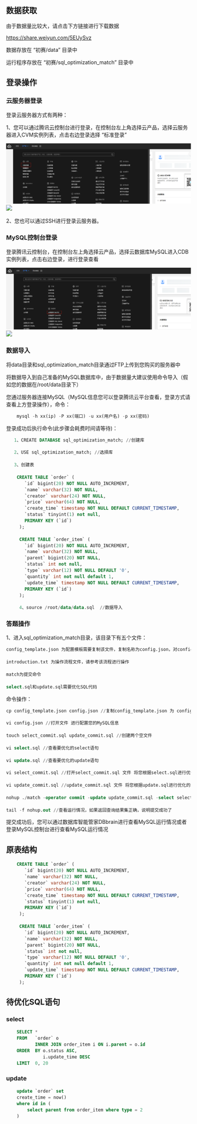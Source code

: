 ## 数据获取
由于数据量比较大，请点击下方链接进行下载数据

https://share.weiyun.com/5EUySvz

数据存放在 “初赛/data” 目录中

运行程序存放在 “初赛/sql_optimization_match” 目录中

## 登录操作

### 云服务器登录

登录云服务器方式有两种：

1、您可以通过腾讯云控制台进行登录，在控制台左上角选择云产品，选择云服务器进入CVM实例列表，点击右边登录选择 “标准登录”

<img src="../img/cvm.jpg" />

<img src="../img/cvm-1.jpg" />

2、您也可以通过SSH进行登录云服务器。

### MySQL控制台登录

登录腾讯云控制台，在控制台左上角选择云产品，选择云数据库MySQL进入CDB实例列表，点击右边登录，进行登录查看

<img src="../img/cdb.png" />

<img src="../img/cdb-1.png" />

### 数据导入

将data目录和sql_optimization_match目录通过FTP上传到您购买的服务器中

将数据导入到自己准备的MySQL数据库中，由于数据量大建议使用命令导入（假如您的数据在/root/data目录下）

您通过服务器连接MySQL（MySQL信息您可以登录腾讯云平台查看，登录方式请查看上方登录操作），命令：
```sql
    mysql -h xx(ip) -P xx(端口) -u xx(用户名) -p xx(密码) 
```
登录成功后执行命令(此步骤会耗费时间请等待)：
```sql
   1、CREATE DATABASE sql_optimization_match; //创建库
   
   2、USE sql_optimization_match; //选择库
   
   3、创建表
   
    CREATE TABLE `order` (
       `id` bigint(20) NOT NULL AUTO_INCREMENT,
       `name` varchar(32) NOT NULL,
       `creator` varchar(24) NOT NULL,
       `price` varchar(64) NOT NULL,
       `create_time` timestamp NOT NULL DEFAULT CURRENT_TIMESTAMP,
       `status` tinyint(1) not null,
       PRIMARY KEY (`id`)
     );
     
     CREATE TABLE `order_item` (
       `id` bigint(20) NOT NULL AUTO_INCREMENT,
       `name` varchar(32) NOT NULL,
       `parent` bigint(20) NOT NULL,
       `status` int not null,
       `type` varchar(12) NOT NULL DEFAULT '0',
       `quantity` int not null default 1,
       `update_time` timestamp NOT NULL DEFAULT CURRENT_TIMESTAMP,
       PRIMARY KEY (`id`)
     );
     
     4、source /root/data/data.sql  //数据导入
```

### 答题操作
1、进入sql_optimization_match目录，该目录下有五个文件：
```sql
config_template.json 为配置模板需要复制该文件，复制名称为config.json，对config.json进行配置

introduction.txt 为操作流程文件，请参考该流程进行操作

match为提交命令

select.sql和update.sql需要优化SQL代码
```

命令操作：
```sql
cp config_template.json config.json //复制config_template.json 为 config.json

vi config.json //打开文件 进行配置您的MySQL信息

touch select_commit.sql update_commit.sql //创建两个空文件

vi select.sql //查看要优化的select语句

vi update.sql //查看要优化的update语句

vi select_commit.sql //打开select_commit.sql 文件 将您根据select.sql进行优化的sql填入该文件中

vi update_commit.sql //update_commit.sql 文件 将您根据update.sql进行优化的sql填入该文件中

nohup ./match -operator commit -update update_commit.sql -select select_commit.sql & //提交优化后的sql命令，请严格按照此方法进行提交

tail -f nohup.out //查看运行情况，如果返回查询结果集正确，说明提交成功了
```

提交成功后，您可以通过数据库智能管家DBbrain进行查看MySQL运行情况或者登录MySQL控制台进行查看MySQL运行情况


## 原表结构

```sql
    CREATE TABLE `order` (
       `id` bigint(20) NOT NULL AUTO_INCREMENT,
       `name` varchar(32) NOT NULL,
       `creator` varchar(24) NOT NULL,
       `price` varchar(64) NOT NULL,
       `create_time` timestamp NOT NULL DEFAULT CURRENT_TIMESTAMP,
       `status` tinyint(1) not null,
       PRIMARY KEY (`id`)
     );
         
     CREATE TABLE `order_item` (
       `id` bigint(20) NOT NULL AUTO_INCREMENT,
       `name` varchar(32) NOT NULL,
       `parent` bigint(20) NOT NULL,
       `status` int not null,
       `type` varchar(12) NOT NULL DEFAULT '0',
       `quantity` int not null default 1,
       `update_time` timestamp NOT NULL DEFAULT CURRENT_TIMESTAMP,
       PRIMARY KEY (`id`)
     );
```

## 待优化SQL语句

### select

```sql
    SELECT *
    FROM   `order` o
           INNER JOIN order_item i ON i.parent = o.id
    ORDER  BY o.status ASC,
              i.update_time DESC
    LIMIT  0, 20
```

### update
```sql
    update `order` set
    create_time = now()
    where id in (
        select parent from order_item where type = 2
    )
```


